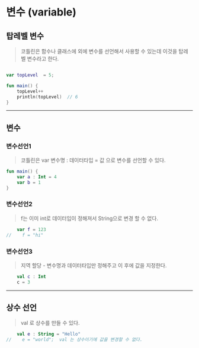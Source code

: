 # 변수 (variable)

## 탑레벨 변수 
> 코틀린은 함수나 클래스에 외에 변수를 선언해서 사용할 수 있는데 이것을 탑레벨 변수라고 한다.
```kotlin

var topLevel  = 5;

fun main() {
    topLevel++
    println(topLevel)  // 6
}
```


---


## 변수

### 변수선언1
> 코틀린은 var 변수명 : 데이터타입 = 값 으로 변수를 선언할 수 있다.
```kotlin
fun main() {
    var a : Int = 4
    var b = 1
}
```

### 변수선언2
> f는 이미 int로 데이터입이 정해져서 String으로 변경 할 수 없다.
```kotlin
    var f = 123
//    f = "hi" 
```

### 변수선언3
> 지역 할당 - 변수명과 데이터타입만 정해주고 이 후에 값을 지정한다.
```kotlin
    val c : Int
    c = 3
```

---

## 상수 선언
> val 로 상수를 만들 수 있다.
```kotlin
    val e : String = "Hello"
//    e = "world";  val 는 상수이기에 값을 변경할 수 없다.
```
